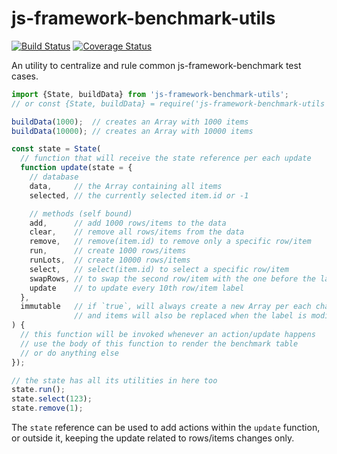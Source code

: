 # js-framework-benchmark-utils

[![Build Status](https://travis-ci.com/WebReflection/js-framework-benchmark-utils.svg?branch=master)](https://travis-ci.com/WebReflection/js-framework-benchmark-utils) [![Coverage Status](https://coveralls.io/repos/github/WebReflection/js-framework-benchmark-utils/badge.svg?branch=master)](https://coveralls.io/github/WebReflection/js-framework-benchmark-utils?branch=master)

An utility to centralize and rule common js-framework-benchmark test cases.

```js
import {State, buildData} from 'js-framework-benchmark-utils';
// or const {State, buildData} = require('js-framework-benchmark-utils');

buildData(1000);  // creates an Array with 1000 items
buildData(10000); // creates an Array with 10000 items

const state = State(
  // function that will receive the state reference per each update
  function update(state = {
    // database
    data,     // the Array containing all items
    selected, // the currently selected item.id or -1

    // methods (self bound)
    add,      // add 1000 rows/items to the data
    clear,    // remove all rows/items from the data
    remove,   // remove(item.id) to remove only a specific row/item
    run,      // create 1000 rows/items
    runLots,  // create 10000 rows/items
    select,   // select(item.id) to select a specific row/item
    swapRows, // to swap the second row/item with the one before the last one
    update    // to update every 10th row/item label
  },
  immutable   // if `true`, will always create a new Array per each change,
              // and items will also be replaced when the label is modified
) {
  // this function will be invoked whenever an action/update happens
  // use the body of this function to render the benchmark table
  // or do anything else
});

// the state has all its utilities in here too
state.run();
state.select(123);
state.remove(1);
```

The `state` reference can be used to add actions within the `update` function, or outside it, keeping the update related to rows/items changes only.
